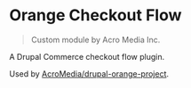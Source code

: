 # Orange Checkout Flow

> Custom module by Acro Media Inc.

A Drupal Commerce checkout flow plugin.

Used by [AcroMedia/drupal-orange-project](https://github.com/AcroMedia/drupal-orange-project).

